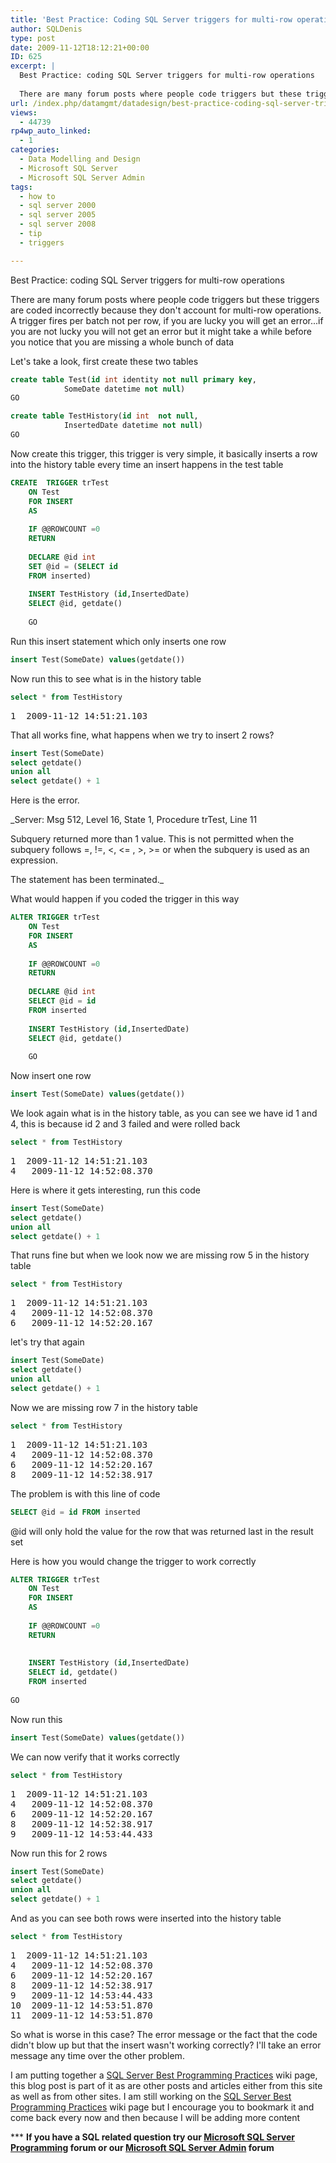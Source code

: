```yaml
---
title: 'Best Practice: Coding SQL Server triggers for multi-row operations'
author: SQLDenis
type: post
date: 2009-11-12T18:12:21+00:00
ID: 625
excerpt: |
  Best Practice: coding SQL Server triggers for multi-row operations
  
  There are many forum posts where people code triggers but these triggers are coded incorrectly because they don't account for multi-row operations. A trigger fires per batch not per r&hellip;
url: /index.php/datamgmt/datadesign/best-practice-coding-sql-server-triggers/
views:
  - 44739
rp4wp_auto_linked:
  - 1
categories:
  - Data Modelling and Design
  - Microsoft SQL Server
  - Microsoft SQL Server Admin
tags:
  - how to
  - sql server 2000
  - sql server 2005
  - sql server 2008
  - tip
  - triggers

---
```

Best Practice: coding SQL Server triggers for multi-row operations

There are many forum posts where people code triggers but these triggers are coded incorrectly because they don't account for multi-row operations. A trigger fires per batch not per row, if you are lucky you will get an error...if you are not lucky you will not get an error but it might take a while before you notice that you are missing a whole bunch of data
  
Let's take a look, first create these two tables

```sql
create table Test(id int identity not null primary key, 
			SomeDate datetime not null)
GO

create table TestHistory(id int  not null, 
			InsertedDate datetime not null)
GO
```

Now create this trigger, this trigger is very simple, it basically inserts a row into the history table every time an insert happens in the test table

```sql
CREATE  TRIGGER trTest
    ON Test
    FOR INSERT
    AS
     
    IF @@ROWCOUNT =0
    RETURN
     
    DECLARE @id int
    SET @id = (SELECT id 
    FROM inserted)
    
    INSERT TestHistory (id,InsertedDate)
    SELECT @id, getdate()
    
    GO
```

Run this insert statement which only inserts one row

```sql
insert Test(SomeDate) values(getdate())
```

Now run this to see what is in the history table

```sql
select * from TestHistory
```

<pre>1	2009-11-12 14:51:21.103</pre>

That all works fine, what happens when we try to insert 2 rows?

```sql
insert Test(SomeDate)
select getdate()
union all
select getdate() + 1
```

Here is the error.

_Server: Msg 512, Level 16, State 1, Procedure trTest, Line 11
  
Subquery returned more than 1 value. This is not permitted when the subquery follows =, !=, <, <= , >, >= or when the subquery is used as an expression.
  
The statement has been terminated._

What would happen if you coded the trigger in this way

```sql
ALTER TRIGGER trTest
    ON Test
    FOR INSERT
    AS
     
    IF @@ROWCOUNT =0
    RETURN
     
    DECLARE @id int
    SELECT @id = id 
    FROM inserted
    
    INSERT TestHistory (id,InsertedDate)
    SELECT @id, getdate()
    
    GO
```
Now insert one row

```sql
insert Test(SomeDate) values(getdate())
```

We look again what is in the history table, as you can see we have id 1 and 4, this is because id 2 and 3 failed and were rolled back

```sql
select * from TestHistory
```

<pre>1	2009-11-12 14:51:21.103
4	2009-11-12 14:52:08.370</pre>

Here is where it gets interesting, run this code

```sql
insert Test(SomeDate)
select getdate()
union all
select getdate() + 1
```

That runs fine but when we look now we are missing row 5 in the history table

```sql
select * from TestHistory
```

<pre>1	2009-11-12 14:51:21.103
4	2009-11-12 14:52:08.370
6	2009-11-12 14:52:20.167</pre>

let's try that again

```sql
insert Test(SomeDate)
select getdate()
union all
select getdate() + 1
```

Now we are missing row 7 in the history table

```sql
select * from TestHistory
```

<pre>1	2009-11-12 14:51:21.103
4	2009-11-12 14:52:08.370
6	2009-11-12 14:52:20.167
8	2009-11-12 14:52:38.917</pre>

The problem is with this line of code

```sql
SELECT @id = id FROM inserted
```

@id will only hold the value for the row that was returned last in the result set

Here is how you would change the trigger to work correctly

```sql
ALTER TRIGGER trTest
    ON Test
    FOR INSERT
    AS
     
    IF @@ROWCOUNT =0
    RETURN
     
        
    INSERT TestHistory (id,InsertedDate)
    SELECT id, getdate()
    FROM inserted
    
GO
```

Now run this

```sql
insert Test(SomeDate) values(getdate())
```

We can now verify that it works correctly

```sql
select * from TestHistory
```

<pre>1	2009-11-12 14:51:21.103
4	2009-11-12 14:52:08.370
6	2009-11-12 14:52:20.167
8	2009-11-12 14:52:38.917
9	2009-11-12 14:53:44.433</pre>

Now run this for 2 rows

```sql
insert Test(SomeDate)
select getdate()
union all
select getdate() + 1
```

And as you can see both rows were inserted into the history table

```sql
select * from TestHistory
```

<pre>1	2009-11-12 14:51:21.103
4	2009-11-12 14:52:08.370
6	2009-11-12 14:52:20.167
8	2009-11-12 14:52:38.917
9	2009-11-12 14:53:44.433
10	2009-11-12 14:53:51.870
11	2009-11-12 14:53:51.870</pre>

So what is worse in this case? The error message or the fact that the code didn't blow up but that the insert wasn't working correctly? I'll take an error message any time over the other problem.

I am putting together a [SQL Server Best Programming Practices][1] wiki page, this blog post is part of it as are other posts and articles either from this site as well as from other sites. I am still working on the [SQL Server Best Programming Practices][1] wiki page but I encourage you to bookmark it and come back every now and then because I will be adding more content



\*** **If you have a SQL related question try our [Microsoft SQL Server Programming][2] forum or our [Microsoft SQL Server Admin][3] forum**<ins></ins>

 [1]: http://wiki.lessthandot.com/index.php/SQL_Server_Programming_Best_Practices
 [2]: http://forum.lessthandot.com/viewforum.php?f=17
 [3]: http://forum.lessthandot.com/viewforum.php?f=22